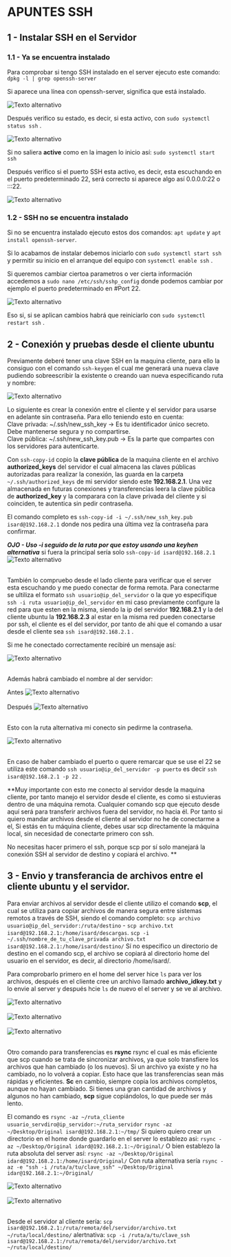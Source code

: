 # APUNTES SSH

## 1 - Instalar SSH en el Servidor

### 1.1 - Ya se encuentra instalado

Para comprobar si tengo SSH instalado en el server ejecuto este comando: 
`dpkg -l | grep openssh-server`

Si aparece una línea con openssh-server, significa que está instalado.

![Texto alternativo](./imagenes/ssh-comprobacion-instalado.png)<br>

Después verifico su estado, es decir, si esta activo, con `sudo systemctl status ssh` .

![Texto alternativo](./imagenes/ssh-estado.png)<br>

Si no saliera **active** como en la imagen lo inicio así: `sudo systemctl start ssh`

Después verifico si el puerto SSH esta activo, es decir, esta escuchando en el
puerto predeterminado 22, será correcto si aparece algo así  0.0.0.0:22 o :::22.

![Texto alternativo](./imagenes/ssh-puerto22-escucha.png)<br>

### 1.2 - SSH no se encuentra instalado

Si no se encuentra instalado ejecuto estos dos comandos:
`apt update` y `apt install openssh-server`.

Si lo acabamos de instalar debemos iniciarlo con  `sudo systemctl start ssh`
y permitir su inicio en el arranque del equipo con `systemctl enable ssh` .

Si queremos cambiar ciertoa parametros o ver cierta información accedemos a
`sudo nano /etc/ssh/sshp_config` donde podemos cambiar por ejemplo el puerto
predeterminado en #Port 22.

![Texto alternativo](./imagenes/ssh-config.png)<br>

Eso si, si se aplican cambios habrá que reiniciarlo con `sudo systemctl restart ssh` .


## 2 - Conexión y pruebas desde el cliente ubuntu

Previamente deberé tener una clave SSH en la maquina cliente, para ello la consiguo
con el comando `ssh-keygen` el cual me generará una nueva clave pudiendo sobreescribir
la existente o creando uan nueva especificando ruta y nombre:

![Texto alternativo](./imagenes/ssh-nueva-keygen.png)<br>

Lo siguiente es crear la conexión entre el cliente y el servidor para usarse en adelante sin contraseña.
Para ello teniendo esto en cuenta:<br>
Clave privada: ~/.ssh/new_ssh_key → Es tu identificador único secreto. Debe mantenerse segura y no compartirse.<br>
Clave pública: ~/.ssh/new_ssh_key.pub → Es la parte que compartes con los servidores para autenticarte.

Con `ssh-copy-id` copio la **clave pública** de la maquina cliente en el archivo **authorized_keys** del servidor el cual almacena las claves públicas autorizadas para realizar la conexión, las guarda en la carpeta `~/.ssh/authorized_keys` de mi servidor siendo este **192.168.2.1**.
Una vez almacenada en futuras conexiones y transferencias leera la clave pública de **authorized_key** y la comparara con  la clave privada del cliente y si coinciden, te autentica sin pedir contraseña.

El comando completo es `ssh-copy-id -i ~/.ssh/new_ssh_key.pub isard@192.168.2.1` donde nos pedira una última vez la contraseña para confirmar.

***OJO - Uso -i seguido de la ruta por que estoy usando una keyhen alternativa*** si fuera la principal sería solo `ssh-copy-id isard@192.168.2.1`
![Texto alternativo](./imagenes/ssh-add-keygen-server.png)<br><br>

También lo compruebo desde el lado cliente para verificar que el server esta escuchando y me puedo conectar de forma remota. 
Para conectarme se ultiliza el formato `ssh usuario@ip_del_servidor` o la que yo especifique `ssh -i ruta usuario@ip_del_servidor` 
en mi caso previamente configure la red para que esten en la misma, siendo la ip del servidor **192.168.2.1** y la del cliente
ubuntu la **192.168.2.3** al estar en la misma red pueden conectarse por ssh, el cliente es el del servidor, por tanto de ahi que el comando a usar desde el cliente sea `ssh isard@192.168.2.1` .

Si me he conectado correctamente recibiré un mensaje así:

![Texto alternativo](./imagenes/ssh-ubuntu-cliente-prueba.png)<br><br>

Además habrá cambiado el nombre al der servidor:

Antes
![Texto alternativo](./imagenes/ssh-antes.png)<br><br>
Después
![Texto alternativo](./imagenes/ssh-despues.png)<br><br>

Esto con la ruta alternativa mi conecto sin pedirme la contraseña.

![Texto alternativo](./imagenes/ssh-cliente-antesydespues.png)<br><br>


En caso de haber cambiado el puerto o quere remarcar que se use el 22 se utiliza
este comando `ssh usuario@ip_del_servidor -p puerto` es decir `ssh isard@192.168.2.1 -p 22` .

**Muy importante con esto me conecto al servidor desde la maquina cliente, por tanto manejo el servidor
desde el cliente, es como si estuvieras dentro de una máquina remota. Cualquier comando scp que ejecuto 
desde aquí será para transferir archivos fuera del servidor, no hacia él. Por tanto si quiero mandar archivos
desde el cliente al servidor no he de conectarme a el, Si estás en tu máquina cliente, debes usar scp directamente 
la máquina local, sin necesidad de conectarte primero con ssh.

No necesitas hacer primero el ssh, porque scp por sí solo manejará la conexión SSH al servidor de destino y copiará el archivo. **

## 3 - Envio y transferancia de archivos entre el cliente ubuntu y el servidor.

Para enviar archivos al servidor desde el cliente utilizo el comando **scp**, el cual se utiliza para 
copiar archivos de manera segura entre sistemas remotos a través de SSH, siendo el comando completo:
`scp archivo usuario@ip_del_servidor:/ruta/destino` - `scp archivo.txt isard@192.168.2.1:/home/isard/descargas`.
`scp -i ~/.ssh/nombre_de_tu_clave_privada archivo.txt isard@192.168.2.1:/home/isard/destino/`
Sí no especifico un directorio de destino en el comando scp, el archivo se copiará al directorio home del usuario 
en el servidor, es decir, al directorio /home/isard/.

Para comprobarlo primero en el home del server hice `ls` para ver los archivos, después en el cliente cree un archivo
llamado **archivo_idkey.txt** y lo envie al server y después hcie `ls` de nuevo el el server y se ve al archivo.

![Texto alternativo](./imagenes/ssh-copia1.png)<br><br>
![Texto alternativo](./imagenes/ssh-copia2.png)<br><br>
![Texto alternativo](./imagenes/ssh-copia3.png)<br><br>

Otro comando para transferencias es **rsync** rsync el cual es más eficiente que scp cuando se trata de sincronizar archivos, 
ya que solo transfiere los archivos que han cambiado (o los nuevos). Si un archivo ya existe y no ha cambiado, no lo volverá a copiar. 
Esto hace que las transferencias sean más rápidas y eficientes.
**Sc** en cambio, siempre copia los archivos completos, aunque no hayan cambiado. Si tienes una gran cantidad de archivos y 
algunos no han cambiado, **scp** sigue copiándolos, lo que puede ser más lento.

El comando es `rsync -az ~/ruta_cliente usuario_servdiro@ip_servidor:~/ruta_servidor`
`rsync -az ~/Desktop/Original isard@192.168.2.1:~/tmp/` 
Si quiero quiero crear un directorio en el home donde guardarlo en el server lo establezo asi: `rsync -az ~/Desktop/Original idard@192.168.2.1:~/Original/`
O bien establezo la ruta absoluta del server así: `rsync -az ~/Desktop/Original idard@192.168.2.1:/home/isard/Original/`
Con ruta alternativa sería `rsync -az -e "ssh -i /ruta/a/tu/clave_ssh" ~/Desktop/Original idar@192.168.2.1:~/Original/`

![Texto alternativo](./imagenes/ssh-sync-alternativa.png)<br><br>
![Texto alternativo](./imagenes/sync-servidor.png)<br><br>

Desde el servidor al cliente sería: `scp isard@192.168.2.1:/ruta/remota/del/servidor/archivo.txt ~/ruta/local/destino/`
alertnativa: `scp -i /ruta/a/tu/clave_ssh isard@192.168.2.1:/ruta/remota/del/servidor/archivo.txt ~/ruta/local/destino/`

